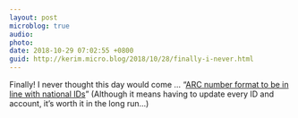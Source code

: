 ```yaml
---
layout: post
microblog: true
audio: 
photo: 
date: 2018-10-29 07:02:55 +0800
guid: http://kerim.micro.blog/2018/10/28/finally-i-never.html
---
```

Finally! I never thought this day would come … “[ARC number format to be in line with national IDs](http://www.taipeitimes.com/News/front/archives/2018/10/29/2003703235)” (Although it means having to update every ID and account, it’s worth it in the long run…)
